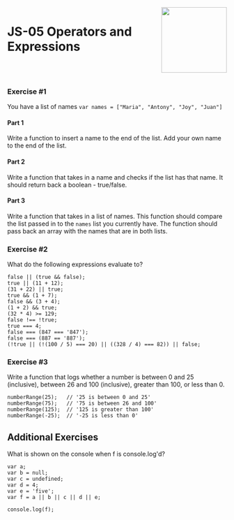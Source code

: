 <img align="right" width="150" height="150" src="https://media-exp1.licdn.com/dms/image/C4E0BAQF7BYCCZt5epw/company-logo_200_200/0?e=2159024400&v=beta&t=qUAFP9bUgBEEXGVQYpUXW1J_OiP8e0r4rFBpqp8OrxA">

# JS-05 Operators and Expressions

 <br/>
 <br/>

### Exercise #1

You have a list of names
`var names = ["Maria", "Antony", "Joy", "Juan"]`

#### Part 1
Write a function to insert a name to the end of the list. 
Add your own name to the end of the list.

#### Part 2
Write a function that takes in a name and checks if the list has that name. It should return back a boolean - true/false.

#### Part 3
Write a function that takes in a list of names. This function should compare the list passed in to the `names` list you currently have.
The function should pass back an array with the names that are in both lists.


### Exercise #2

What do the following expressions evaluate to?

```
false || (true && false);
true || (11 + 12);
(31 + 22) || true;
true && (1 + 7);
false && (3 + 4);
(1 + 2) && true;
(32 * 4) >= 129;
false !== !true;
true === 4;
false === (847 === '847');
false === (887 == '887');
(!true || (!(100 / 5) === 20) || ((328 / 4) === 82)) || false;
```

### Exercise #3
Write a function that logs whether a number is between 0 and 25 (inclusive), between 26 and 100 (inclusive), greater than 100, or less than 0.

```
numberRange(25);   // '25 is between 0 and 25'
numberRange(75);   // '75 is between 26 and 100'
numberRange(125);  // '125 is greater than 100'
numberRange(-25);  // '-25 is less than 0'
```

## Additional Exercises

What is shown on the console when f is console.log'd?

```
var a;
var b = null;
var c = undefined;
var d = 4;
var e = 'five';
var f = a || b || c || d || e;

console.log(f);
```
